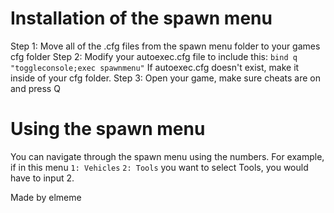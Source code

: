 # Installation of the spawn menu
Step 1: Move all of the .cfg files from the spawn menu folder to your games cfg folder
Step 2: Modify your autoexec.cfg file to include this:
`bind q "toggleconsole;exec spawnmenu"`
If autoexec.cfg doesn't exist, make it inside of your cfg folder.
Step 3: Open your game, make sure cheats are on and press Q
# Using the spawn menu
You can navigate through the spawn menu using the numbers.
For example, if in this menu
`1: Vehicles`
`2: Tools`
you want to select Tools, you would have to input 2.

Made by elmeme